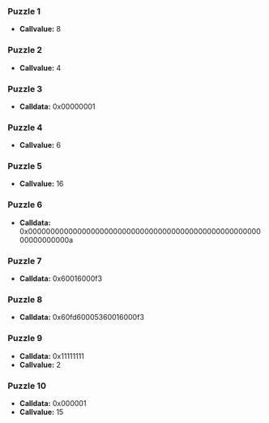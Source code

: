 ### Puzzle 1
- **Callvalue:** 8

### Puzzle 2
- **Callvalue:** 4

### Puzzle 3
- **Calldata:** 0x00000001

### Puzzle 4
- **Callvalue:** 6

### Puzzle 5
- **Callvalue:** 16

### Puzzle 6
- **Calldata:** 0x000000000000000000000000000000000000000000000000000000000000000a

### Puzzle 7
- **Calldata:** 0x60016000f3

### Puzzle 8
- **Calldata:** 0x60fd60005360016000f3

### Puzzle 9
- **Calldata:** 0x11111111
- **Callvalue:** 2

### Puzzle 10
- **Calldata:** 0x000001
- **Callvalue:** 15
